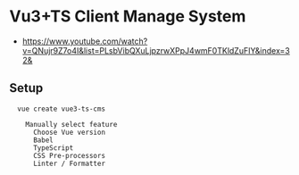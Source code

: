 # Vu3+TS Client Manage System
- https://www.youtube.com/watch?v=QNujr9Z7o4I&list=PLsbVibQXuLjpzrwXPpJ4wmF0TKldZuFIY&index=32&



## Setup
```
  vue create vue3-ts-cms

    Manually select feature
      Choose Vue version
      Babel
      TypeScript
      CSS Pre-processors
      Linter / Formatter
```
